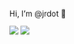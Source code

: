 Hi, I’m @jrdot 👋

[![](https://img.shields.io/badge/LinkedIn-0077B5?style=for-the-badge&logo=linkedin&logoColor=white)](https://www.linkedin.com/in/joserafaelterra)
[![](https://img.shields.io/badge/GitLab-330F63?style=for-the-badge&logo=gitlab&logoColor=white)](https://gitlab.com/joserafaelterra)


